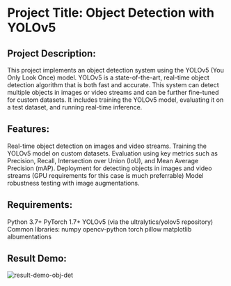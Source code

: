 # Project Title: Object Detection with YOLOv5

Project Description:
--------------------
This project implements an object detection system using the YOLOv5 (You Only Look Once) model. YOLOv5 is a state-of-the-art, real-time object detection algorithm that is both fast and accurate. This system can detect multiple objects in images or video streams and can be further fine-tuned for custom datasets. It includes training the YOLOv5 model, evaluating it on a test dataset, and running real-time inference.

Features:
---------
Real-time object detection on images and video streams.
Training the YOLOv5 model on custom datasets.
Evaluation using key metrics such as Precision, Recall, Intersection over Union (IoU), and Mean Average Precision (mAP).
Deployment for detecting objects in images and video streams (GPU requirements for this case is much preferrable)
Model robustness testing with image augmentations.

Requirements:
--------------
Python 3.7+
PyTorch 1.7+
YOLOv5 (via the ultralytics/yolov5 repository)
Common libraries:
numpy
opencv-python
torch
pillow
matplotlib
albumentations

Result Demo:
-------------

![result-demo-obj-det](https://github.com/user-attachments/assets/0c5020e1-d3e7-4789-a16a-16b44f1b85af)


